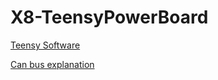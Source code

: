 # X8-TeensyPowerBoard


[Teensy Software](https://www.pjrc.com/teensy/tutorial.html)


[Can bus explanation](https://github.com/teachop/FlexCAN_Library)
